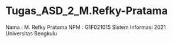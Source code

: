 # Tugas_ASD_2_M.Refky-Pratama
Nama : M. Refky Pratama NPM : G1F021015 Sistem Informasi 2021 Universitas Bengkulu
